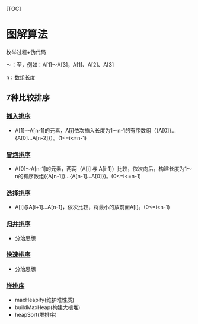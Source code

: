 [TOC]



# 图解算法

枚举过程+伪代码

～：至，例如：A[1]～A[3]，A[1]、A[2]、A[3]

n：数组长度

## 7种比较排序

### [插入排序](https://github.com/Maybrittnelson/technology-demo/tree/feature/6-01/img/sort/insert)

* A[1]～A[n-1]的元素，A[i]依次插入长度为1～n-1的有序数组（{A[0]}…{A[0]...A[n-2]}）。(1<=i<=n-1)

### [冒泡排序](https://github.com/Maybrittnelson/technology-demo/tree/feature/6-01/img/sort/bubble)

* A[0]～A[n-1]的元素，两两（A[i] 与 A[i-1]）比较，依次向后，构建长度为1～n的有序数组({A[n-1]}...{A[n-1]...A[0]})。(0<=i<=n-1)

### [选择排序](https://github.com/Maybrittnelson/technology-demo/tree/feature/6-01/img/sort/selection)

- A[i]与A[i+1]...A[n-1]，依次比较，将最小的放前面A[i]。(0<=i<n-1)

### [归并排序](https://github.com/Maybrittnelson/technology-demo/tree/feature/6-01/img/sort/merge)

* 分治思想

### [快速排序](https://github.com/Maybrittnelson/technology-demo/tree/feature/6-01/img/sort/quick)

* 分治思想

### [堆排序](https://github.com/Maybrittnelson/technology-demo/tree/feature/6-01/img/sort/heap)

* maxHeapify(维护堆性质)
* buildMaxHeap(构建大根堆)
* heapSort(堆排序)









